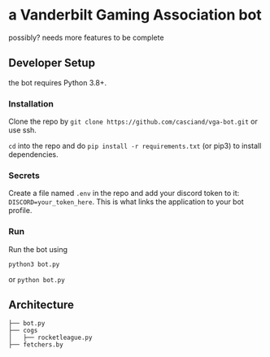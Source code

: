 # a Vanderbilt Gaming Association bot

possibly? needs more features to be complete

## Developer Setup

the bot requires Python 3.8+.

### Installation

Clone the repo by 
`git clone https://github.com/casciand/vga-bot.git` or use ssh.

`cd` into the repo and do `pip install -r requirements.txt` (or pip3) to install dependencies.

### Secrets

Create a file named `.env` in the repo and add your discord token to it: `DISCORD=your_token_here`.
This is what links the application to your bot profile.

### Run

Run the bot using 

```commandline
python3 bot.py
```
or `python bot.py`

## Architecture

```
├── bot.py
├── cogs
│   ├── rocketleague.py
├── fetchers.by
```